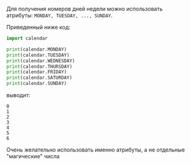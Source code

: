 Для получения номеров дней недели можно использовать атрибуты: `MONDAY, TUESDAY, ..., SUNDAY`.

Приведенный ниже код:

```python
import calendar

print(calendar.MONDAY)
print(calendar.TUESDAY)
print(calendar.WEDNESDAY)
print(calendar.THURSDAY)
print(calendar.FRIDAY)
print(calendar.SATURDAY)
print(calendar.SUNDAY)
```

выводит:

```no-highlight
0
1
2
3
4
5
6
```

Очень желательно использовать именно атрибуты, а не отдельные "магические" числа